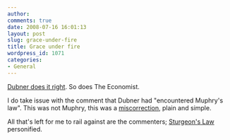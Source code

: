 ```yaml
---
author:
comments: true
date: 2008-07-16 16:01:13
layout: post
slug: grace-under-fire
title: Grace under fire
wordpress_id: 1071
categories:
- General
---
```


[Dubner does it right](http://freakonomics.blogs.nytimes.com/2008/07/15/pasties-pasties-everywhere/). So does The Economist.

I do take issue with the comment that Dubner had "encountered Muphry's law". This was not Muphry, this was a [miscorrection](http://languagelog.ldc.upenn.edu/nll/?p=210), plain and simple.

All that's left for me to rail against are the commenters; [Sturgeon's Law](http://en.wikipedia.org/wiki/Sturgeon's_law) personified.



